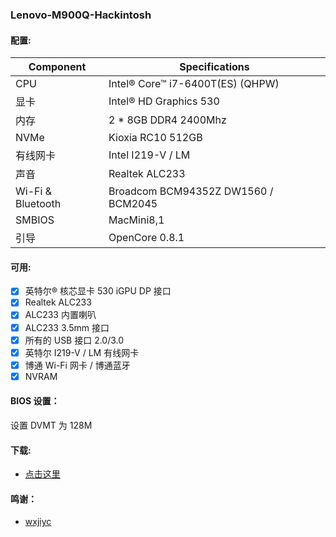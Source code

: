 ### Lenovo-M900Q-Hackintosh

#### 配置:

| Component         | Specifications                          |
| ----------------- | --------------------------------------- |
| CPU               | Intel® Core™ i7-6400T(ES) (QHPW)        |
| 显卡              | Intel® HD Graphics 530                  |
| 内存              | 2 * 8GB DDR4 2400Mhz                    |
| NVMe              | Kioxia RC10 512GB                       |
| 有线网卡          | Intel I219-V / LM                       |
| 声音              | Realtek ALC233                          |
| Wi-Fi & Bluetooth | Broadcom BCM94352Z DW1560 / BCM2045     |
| SMBIOS            | MacMini8,1                              |
| 引导              | OpenCore 0.8.1                          |

#### 可用:

- [x] 英特尔® 核芯显卡 530 iGPU DP 接口
- [x] Realtek ALC233
- [x] ALC233 内置喇叭
- [x] ALC233 3.5mm 接口
- [x] 所有的 USB 接口 2.0/3.0
- [x] 英特尔 I219-V / LM 有线网卡
- [x] 博通 Wi-Fi 网卡 / 博通蓝牙
- [x] NVRAM

#### BIOS 设置：

设置 DVMT 为 128M

#### 下载:

- [点击这里](https://github.com/hiper25/Lenovo-M900Q-Hackintosh/releases)

#### 鸣谢：

- [wxjiyc](https://github.com/wxjiyc/Lenovo-M900q-M8600q-M700-M6600q-QHPW-AMT-Hackintosh)
